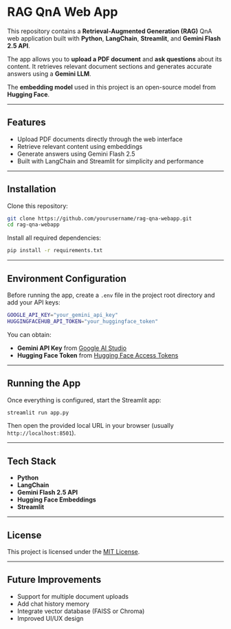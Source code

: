 # RAG QnA Web App

This repository contains a **Retrieval-Augmented Generation (RAG)** QnA web application built with **Python**, **LangChain**, **Streamlit**, and **Gemini Flash 2.5 API**.

The app allows you to **upload a PDF document** and **ask questions** about its content. It retrieves relevant document sections and generates accurate answers using a **Gemini LLM**.

The **embedding model** used in this project is an open-source model from **Hugging Face**.

---

## Features

* Upload PDF documents directly through the web interface
* Retrieve relevant content using embeddings
* Generate answers using Gemini Flash 2.5
* Built with LangChain and Streamlit for simplicity and performance

---

## Installation

Clone this repository:

```bash
git clone https://github.com/yourusername/rag-qna-webapp.git
cd rag-qna-webapp
```

Install all required dependencies:

```bash
pip install -r requirements.txt
```

---

## Environment Configuration

Before running the app, create a `.env` file in the project root directory and add your API keys:

```bash
GOOGLE_API_KEY="your_gemini_api_key"
HUGGINGFACEHUB_API_TOKEN="your_huggingface_token"
```

You can obtain:

* **Gemini API Key** from [Google AI Studio](https://aistudio.google.com/app/apikey)
* **Hugging Face Token** from [Hugging Face Access Tokens](https://huggingface.co/settings/tokens)

---

## Running the App

Once everything is configured, start the Streamlit app:

```bash
streamlit run app.py
```

Then open the provided local URL in your browser (usually `http://localhost:8501`).

---

## Tech Stack

* **Python**
* **LangChain**
* **Gemini Flash 2.5 API**
* **Hugging Face Embeddings**
* **Streamlit**

---

## License

This project is licensed under the [MIT License](LICENSE).

---

## Future Improvements

* Support for multiple document uploads
* Add chat history memory
* Integrate vector database (FAISS or Chroma)
* Improved UI/UX design

